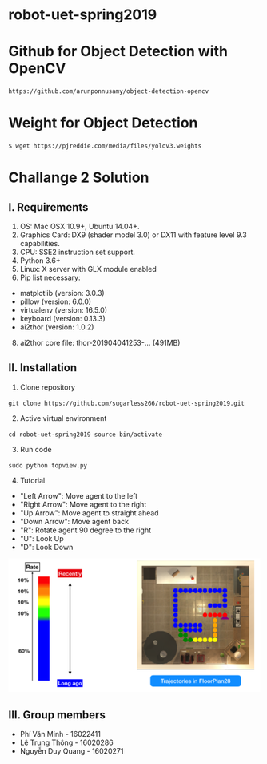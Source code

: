 # robot-uet-spring2019

# Github for Object Detection with OpenCV
`https://github.com/arunponnusamy/object-detection-opencv`

# Weight for Object Detection
`$ wget https://pjreddie.com/media/files/yolov3.weights`

# Challange 2 Solution

## I. Requirements

1. OS: Mac OSX 10.9+, Ubuntu 14.04+.
2. Graphics Card: DX9 (shader model 3.0) or DX11 with feature level 9.3 capabilities.
3. CPU: SSE2 instruction set support.
4. Python 3.6+
6. Linux: X server with GLX module enabled
7. Pip list necessary:
+ matplotlib (version: 3.0.3)
+ pillow (version: 6.0.0)
+ virtualenv (version: 16.5.0)
+ keyboard (version: 0.13.3)
+ ai2thor (version: 1.0.2)
8. ai2thor core file: thor-201904041253-… (491MB)

## II. Installation

1. Clone repository

`git clone https://github.com/sugarless266/robot-uet-spring2019.git`

2. Active virtual environment

`cd robot-uet-spring2019
source bin/activate`

3. Run code

`sudo python topview.py`

4. Tutorial

* "Left Arrow":  Move agent to the left
* "Right Arrow": Move agent to the right
* "Up Arrow": Move agent to straight ahead
* "Down Arrow": Move agent back
* "R": Rotate agent 90 degree to the right
* "U": Look Up
* "D": Look Down

![](map.png)

## III. Group members

+ Phí Văn Minh - 16022411
+ Lê Trung Thông - 16020286
+ Nguyễn Duy Quang - 16020271

